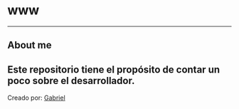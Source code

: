 # www
---
## About me

Este repositorio tiene el propósito de contar un poco sobre el desarrollador.
---

Creado por: [Gabriel]()
